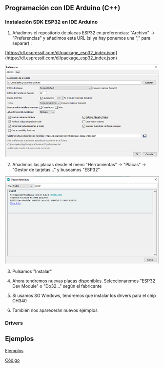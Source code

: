 ## Programación con IDE Arduino (C++)

### Instalación SDK ESP32 en IDE Arduino


1. Añadimos el repositorio de placas ESP32 en preferencias: "Archivo" -> "Preferencias" y añadimos esta URL (si ya hay ponemos una "," para separar) :

[https://dl.espressif.com/dl/package_esp32_index.json](https://dl.espressif.com/dl/package_esp32_index.json)

![](./images/3.png)

2. Añadimos las placas desde el menú "Herramientas" -> "Placas" -> "Gestor de tarjetas..." y buscamos "ESP32"

![](./images/4.png)

3. Pulsamos "Instalar"

4. Ahora tendremos nuevas placas disponibles. Seleccionaremos "ESP32 Dev Module" o "Do32..." según el fabricante

5. Si usamos SO Windows, tendremos que instalar los drivers para el chip CH340

6. También nos aparecerán nuevos ejemplos

### Drivers



## Ejemplos


[Ejemplos](./Ejemplos.md)

[Código]()


